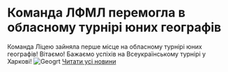 
# Команда ЛФМЛ перемогла в обласному турнірі юних географів
Команда Ліцею зайняла перше місце на обласному турнірі юних географів!
Вітаємо!
Бажаємо успіхів на Всеукраїнському турнірі у Харкові!
![Geogrt](/images/команда-лфмл-перемогла-в-обласному-турнірі-юних/geogrt_498x280.jpg)
[Читати усі новини](/news)
       